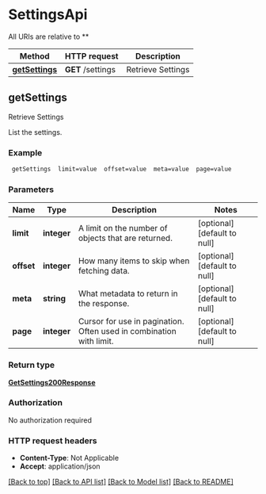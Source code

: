 # SettingsApi

All URIs are relative to **

Method | HTTP request | Description
------------- | ------------- | -------------
[**getSettings**](SettingsApi.md#getSettings) | **GET** /settings | Retrieve Settings



## getSettings

Retrieve Settings

List the settings.

### Example

```bash
 getSettings  limit=value  offset=value  meta=value  page=value
```

### Parameters


Name | Type | Description  | Notes
------------- | ------------- | ------------- | -------------
 **limit** | **integer** | A limit on the number of objects that are returned. | [optional] [default to null]
 **offset** | **integer** | How many items to skip when fetching data. | [optional] [default to null]
 **meta** | **string** | What metadata to return in the response. | [optional] [default to null]
 **page** | **integer** | Cursor for use in pagination. Often used in combination with limit. | [optional] [default to null]

### Return type

[**GetSettings200Response**](GetSettings200Response.md)

### Authorization

No authorization required

### HTTP request headers

- **Content-Type**: Not Applicable
- **Accept**: application/json

[[Back to top]](#) [[Back to API list]](../README.md#documentation-for-api-endpoints) [[Back to Model list]](../README.md#documentation-for-models) [[Back to README]](../README.md)

